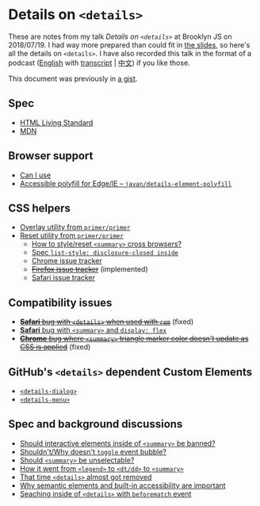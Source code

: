 # Details on `<details>`

These are notes from my talk *Details on `<details>`* at Brooklyn JS on 2018/07/19. I had way more prepared than could fit in [the slides](https://docs.google.com/presentation/d/1hvnPpsJo44BTPfJx28CV95vqk_dt6na1awUbk0kmZYM/edit?usp=sharing), so here's all the details on `<details>`. I have also recorded this talk in the format of a podcast ([English](https://anchor.fm/muan/episodes/Details-on-details-ehlu8i/a-a2s4pnu) with [transcript](http://muan.co/2020/08/04/details-on-details/) | [中文](https://anchor.fm/muan/episodes/Details-on-details-ehn7mf/a-a2sc9qe)) if you like those.

This document was previously in [a gist](https://gist.github.com/muan/adf26249c0adf018aea828105a5846eb).

## Spec

- [HTML Living Standard](https://html.spec.whatwg.org/multipage/interactive-elements.html#the-details-element)
- [MDN](https://developer.mozilla.org/en-US/docs/Web/HTML/Element/details)

## Browser support

- [Can I use](http://caniuse.com/#search=details)
- [Accessible polyfill for Edge/IE – `javan/details-element-polyfill`](https://github.com/javan/details-element-polyfill)

## CSS helpers

- [Overlay utility from `primer/primer`](https://github.com/primer/css/blob/e3d988a0fde0c9421d51139cecf134996588161a/src/utilities/details.scss#L3-L19)
- [Reset utility from `primer/primer`](https://github.com/primer/css/blob/e3d988a0fde0c9421d51139cecf134996588161a/src/utilities/details.scss#L21-L28)
  - [How to style/reset `<summary>` cross browsers?](https://github.com/whatwg/html/issues/722)
  - [Spec `list-style: disclosure-closed inside`](https://html.spec.whatwg.org/#the-details-and-summary-elements)
  - [Chrome issue tracker](https://bugs.chromium.org/p/chromium/issues/detail?id=590014)
  - ~~[Firefox issue tracker](https://bugzilla.mozilla.org/show_bug.cgi?id=1221416)~~ (implemented)
  - [Safari issue tracker](https://bugs.webkit.org/show_bug.cgi?id=157323)

## Compatibility issues

- ~~[**Safari** bug with `<details>` when used with `rem`](https://bugs.webkit.org/show_bug.cgi?id=173876)~~ (fixed) 
- [**Safari** bug with `<summary>` and `display: flex`](https://bugs.webkit.org/show_bug.cgi?id=167111)
- ~~[**Chrome** bug where `<summary>` triangle marker color doesn't update as CSS is applied](https://bugs.chromium.org/p/chromium/issues/detail?id=882462)~~ (fixed) 

## GitHub's `<details>` dependent Custom Elements

- [`<details-dialog>`](https://github.com/github/details-dialog-element)
- [`<details-menu>`](https://github.com/github/details-menu-element)

## Spec and background discussions

- [Should interactive elements inside of `<summary>` be banned?](https://github.com/whatwg/html/issues/2272)
- [Shouldn't/Why doesn't `toggle` event bubble?](https://github.com/whatwg/html/issues/1533)
- [Should `<summary>` be unselectable?](https://github.com/whatwg/html/issues/3191)
- [How it went from `<legend>` to `<dt/dd>` to `<summary>`](https://www.w3.org/html/wg/tracker/issues/83)
- [That time `<details>` almost got removed](https://www.w3.org/html/wg/tracker/issues/93)
- [Why semantic elements and built-in accessibility are important](https://lists.w3.org/Archives/Public/public-html/2010Apr/0049.html)
- [Seaching inside of `<details>` with `beforematch` event](https://www.chromestatus.com/feature/5400510406328320)
